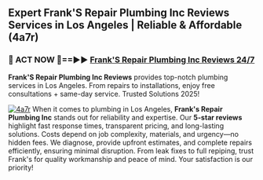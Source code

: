 ## Expert Frank'S Repair Plumbing Inc Reviews Services in Los Angeles | Reliable & Affordable (4a7r)  

<h3>🚿 ACT NOW 🌟==►► <a href="https://tinyurl.com/2ne6vx2x" rel="nofollow">Frank'S Repair Plumbing Inc Reviews 24/7</a></h3>

**Frank'S Repair Plumbing Inc Reviews** provides top-notch plumbing services in Los Angeles. From repairs to installations, enjoy free consultations + same-day service. Trusted Solutions 2025!

[![4a7r](https://i.imgur.com/4PFF4AK.jpeg)](https://tinyurl.com/2ne6vx2x)
When it comes to plumbing in Los Angeles, **Frank's Repair Plumbing Inc** stands out for reliability and expertise. Our **5-star reviews** highlight fast response times, transparent pricing, and long-lasting solutions. Costs depend on job complexity, materials, and urgency—no hidden fees. We diagnose, provide upfront estimates, and complete repairs efficiently, ensuring minimal disruption. From leak fixes to full repiping, trust Frank's for quality workmanship and peace of mind. Your satisfaction is our priority!